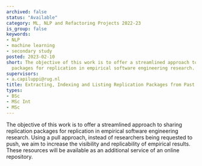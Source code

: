 ```yaml
---
archived: false
status: "Available"
category: ML, NLP and Refactoring Projects 2022-23
is_group: false
keywords:
- NLP
- machine learning
- secondary study
posted: 2023-02-10
short: The objective of this work is to offer a streamlined approach to sharing replication
  packages for replication in empirical software engineering research.
supervisors:
- a.capiluppi@rug.nl
title: Extracting, Indexing and Listing Replication Packages from Past Research
types:
- BSc
- MSc Int
- MSc
---
```


The objective of this work is to offer a streamlined approach to sharing replication packages for replication in empirical software engineering research. Using a pull approach, instead of researchers being requested to push, we aim to increase the visibility and replicability of empirical results. These resources will be available as an additional service of an online repository.
